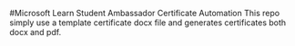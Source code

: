 #Microsoft Learn Student Ambassador Certificate Automation
This repo simply use a template certificate docx file and generates certificates both docx and pdf.
